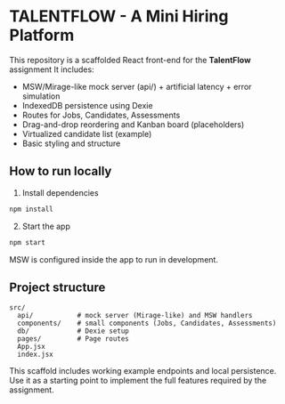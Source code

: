 # TALENTFLOW - A Mini Hiring Platform

This repository is a scaffolded React front-end for the **TalentFlow** assignment
It includes:
- MSW/Mirage-like mock server (api/) + artificial latency + error simulation
- IndexedDB persistence using Dexie
- Routes for Jobs, Candidates, Assessments
- Drag-and-drop reordering and Kanban board (placeholders)
- Virtualized candidate list (example)
- Basic styling and structure

## How to run locally

1. Install dependencies
```bash
npm install
```

2. Start the app
```bash
npm start
```

MSW is configured inside the app to run in development.

## Project structure
```
src/
  api/           # mock server (Mirage-like) and MSW handlers
  components/    # small components (Jobs, Candidates, Assessments)
  db/            # Dexie setup
  pages/         # Page routes
  App.jsx
  index.jsx
```

This scaffold includes working example endpoints and local persistence. Use it as a starting point to implement the full features required by the assignment.

